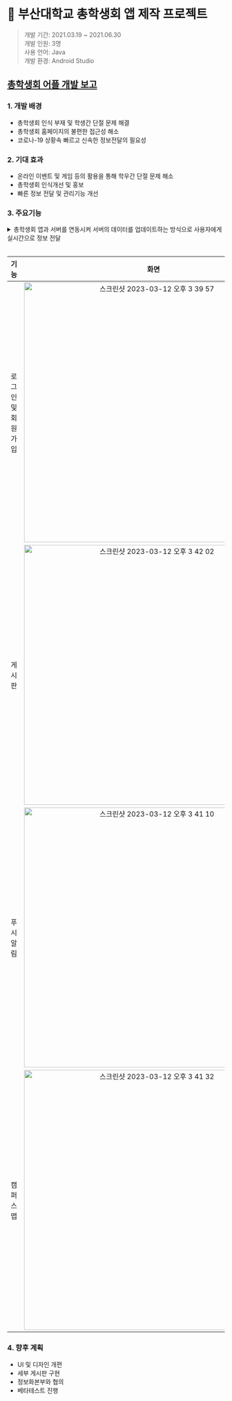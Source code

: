 # 🏫 부산대학교 총학생회 앱 제작 프로젝트

> 개발 기간: 2021.03.19 ~ 2021.06.30 <br>
> 개발 인원: 3명<br>
> 사용 언어: Java<br>
> 개발 환경: Android Studio<br>


<!--
<a href="https://github.com/Tigerfriend1/Student-Council-App-Project/blob/main/Student-Council-Project-Report.pdf">이동 방법1</a>

[이동 방법2](https://github.com/Tigerfriend1/Student-Council-App-Project/blob/main/Student-Council-Project-Report.pdf)
-->

## [총학생회 어플 개발 보고](https://github.com/Tigerfriend1/Student-Council-App-Project/blob/main/Student-Council-Project-Report.pdf)

### 1. 개발 배경
- 총학생회 인식 부재 및 학생간 단절 문제 해결
- 총학생회 홈페이지의 불편한 접근성 해소
- 코로나-19 상황속 빠르고 신속한 정보전달의 필요성

### 2. 기대 효과
- 온라인 이벤트 및 게임 등의 활용을 통해 학우간 단절 문제 해소
- 총학생회 인식개선 및 홍보
- 빠른 정보 전달 및 관리기능 개선

### 3. 주요기능

<details>
<summary>총학생회 앱과 서버를 연동시켜 서버의 데이터를 업데이트하는 방식으로 사용자에게 실시간으로 정보 전달</summary>
<div>
  <img width="500" alt="스크린샷 2023-03-12 오후 3 36 42" src="https://user-images.githubusercontent.com/84169614/224528710-d4f4e729-7ebf-420a-bbe2-43340d072599.png">
</div>
</details>

<br>

|기능|화면|
|:---:|:---------------:|
|로그인 및 회원가입|<img width="600" alt="스크린샷 2023-03-12 오후 3 39 57" src="https://user-images.githubusercontent.com/84169614/224528758-b8f022e6-75a9-42a1-a63a-0cc4df7b3fd9.png">|
|게시판|<img width="600" alt="스크린샷 2023-03-12 오후 3 42 02" src="https://user-images.githubusercontent.com/84169614/224528828-754fb58c-c981-48da-acac-6f199a4494e1.png">|
|푸시알림|<img width="600" alt="스크린샷 2023-03-12 오후 3 41 10" src="https://user-images.githubusercontent.com/84169614/224528797-16e30623-2ded-4f10-affb-42b833f4b09c.png">|
|캠퍼스맵|<img width="600" alt="스크린샷 2023-03-12 오후 3 41 32" src="https://user-images.githubusercontent.com/84169614/224528813-1087f274-4ef5-4bac-a015-7f7645341263.png">|

### 4. 향후 계획
- UI 및 디자인 개편
- 세부 게시판 구현
- 정보화본부와 협의
- 베타테스트 진행
